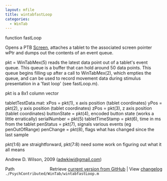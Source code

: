 ```yaml
---
layout: mfile
title: wintabfastLoop
categories:
  - WinTab
---
```


 function fastLoop

 Opens a PTB [Screen](/docs/Screen), attaches a tablet to the associated screen pointer wPtr and dumps out the contents of an event queue.


 pkt = WinTabMex\(5\) reads the latest data point out of a tablet's event queue. This queue is a buffer that can hold around 50 data points.
 This queue begins filling up after a call to WinTabMex\(2\), which empties the queue, and can be used to record movement data during
 stimulus presentation in a 'fast loop' \(see fastLoop.m\).

 pkt is a 8x1 column vector

 tabletTestData.mat:
           xPos                = pkt\(1\), x axis position \(tablet coordinates\)
           yPos                = pkt\(2\), y axis position \(tablet coordinates\)
           zPos                = pkt\(3\), z axis position \(tablet coordinates\)
           buttonState         = pkt\(4\), encoded button state \(works a little erratically\)
           serialNumber        = pkt\(5\)
           tabletTimeStamp     = pkt\(6\), time in ms from the tablet
           penStatus           = pkt\(7\), signals various events \(eg penOutOfRange\)
           penChange           = pkt\(8\), flags what has changed since the last sample

pkt\(1:6\) are straightforward, pkt\(7:8\) need some work on figuring out what it all means

Andrew D. Wilson, 2009 \(adwkiwi@gmail.com\)


<div class="code_header" style="text-align:right;">
  <span style="float:left;">Path&nbsp;&nbsp;</span> <span class="counter">Retrieve <a href=
  "https://raw.github.com/Psychtoolbox-3/Psychtoolbox-3/beta/./PsychContributed/WinTab/wintabfastLoop.m">current version from GitHub</a> | View <a href=
  "https://github.com/Psychtoolbox-3/Psychtoolbox-3/commits/beta/./PsychContributed/WinTab/wintabfastLoop.m">changelog</a></span>
</div>
<div class="code">
  <code>./PsychContributed/WinTab/wintabfastLoop.m</code>
</div>
